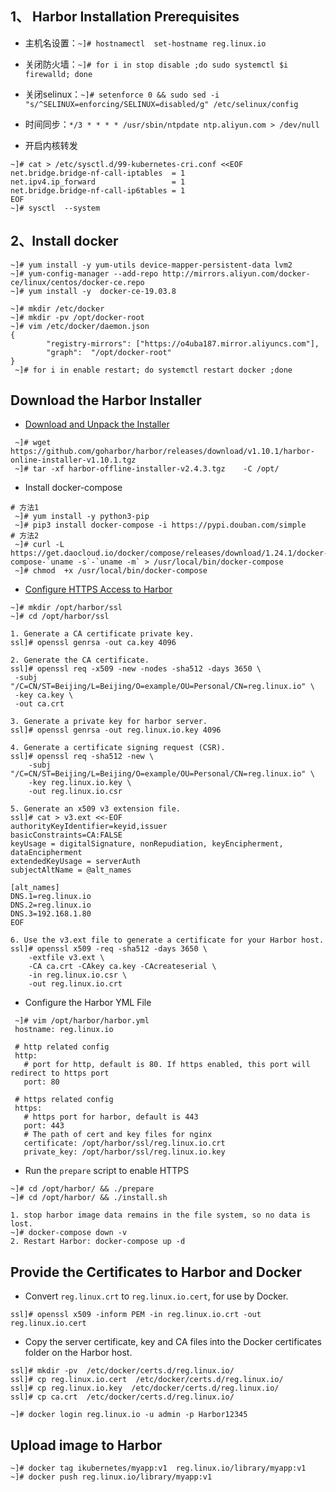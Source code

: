 ## 1、 Harbor Installation Prerequisites

- 主机名设置：`~]# hostnamectl  set-hostname reg.linux.io`

- 关闭防火墙：`~]# for i in stop disable ;do sudo systemctl $i firewalld; done`
- 关闭selinux：`~]# setenforce 0 && sudo sed -i "s/^SELINUX=enforcing/SELINUX=disabled/g" /etc/selinux/config`
- 时间同步：`*/3 * * * * /usr/sbin/ntpdate ntp.aliyun.com > /dev/null`

- 开启内核转发

```
~]# cat > /etc/sysctl.d/99-kubernetes-cri.conf <<EOF
net.bridge.bridge-nf-call-iptables  = 1
net.ipv4.ip_forward                 = 1
net.bridge.bridge-nf-call-ip6tables = 1
EOF
~]# sysctl  --system
```

## 2、Install docker

```
~]# yum install -y yum-utils device-mapper-persistent-data lvm2
~]# yum-config-manager --add-repo http://mirrors.aliyun.com/docker-ce/linux/centos/docker-ce.repo
~]# yum install -y  docker-ce-19.03.8
```

```
~]# mkdir /etc/docker
~]# mkdir -pv /opt/docker-root
~]# vim /etc/docker/daemon.json
{
        "registry-mirrors": ["https://o4uba187.mirror.aliyuncs.com"],
        "graph":  "/opt/docker-root"
}
 ~]# for i in enable restart; do systemctl restart docker ;done
```

## Download the Harbor Installer

- [Download and Unpack the Installer](https://github.com/goharbor/harbor/releases)

```
 ~]# wget https://github.com/goharbor/harbor/releases/download/v1.10.1/harbor-online-installer-v1.10.1.tgz
 ~]# tar -xf harbor-offline-installer-v2.4.3.tgz    -C /opt/
```

- Install docker-compose

```
# 方法1
 ~]# yum install -y python3-pip
 ~]# pip3 install docker-compose -i https://pypi.douban.com/simple
# 方法2
 ~]# curl -L https://get.daocloud.io/docker/compose/releases/download/1.24.1/docker-compose-`uname -s`-`uname -m` > /usr/local/bin/docker-compose
 ~]# chmod  +x /usr/local/bin/docker-compose
```


- [Configure HTTPS Access to Harbor](https://goharbor.io/docs/1.10/install-config/configure-https/)

```
~]# mkdir /opt/harbor/ssl
~]# cd /opt/harbor/ssl
```

```
1. Generate a CA certificate private key.
ssl]# openssl genrsa -out ca.key 4096
```

```
2. Generate the CA certificate.
ssl]# openssl req -x509 -new -nodes -sha512 -days 3650 \
 -subj "/C=CN/ST=Beijing/L=Beijing/O=example/OU=Personal/CN=reg.linux.io" \
 -key ca.key \
 -out ca.crt
```

```
3. Generate a private key for harbor server.
ssl]# openssl genrsa -out reg.linux.io.key 4096
```

```
4. Generate a certificate signing request (CSR).
ssl]# openssl req -sha512 -new \
    -subj "/C=CN/ST=Beijing/L=Beijing/O=example/OU=Personal/CN=reg.linux.io" \
    -key reg.linux.io.key \
    -out reg.linux.io.csr
```

```
5. Generate an x509 v3 extension file.
ssl]# cat > v3.ext <<-EOF
authorityKeyIdentifier=keyid,issuer
basicConstraints=CA:FALSE
keyUsage = digitalSignature, nonRepudiation, keyEncipherment, dataEncipherment
extendedKeyUsage = serverAuth
subjectAltName = @alt_names

[alt_names]
DNS.1=reg.linux.io
DNS.2=reg.linux.io
DNS.3=192.168.1.80
EOF
```

```
6. Use the v3.ext file to generate a certificate for your Harbor host.
ssl]# openssl x509 -req -sha512 -days 3650 \
    -extfile v3.ext \
    -CA ca.crt -CAkey ca.key -CAcreateserial \
    -in reg.linux.io.csr \
    -out reg.linux.io.crt
```

- Configure the Harbor YML File

```
 ~]# vim /opt/harbor/harbor.yml
 hostname: reg.linux.io

 # http related config
 http:
   # port for http, default is 80. If https enabled, this port will redirect to https port
   port: 80

 # https related config
 https:
   # https port for harbor, default is 443
   port: 443
   # The path of cert and key files for nginx
   certificate: /opt/harbor/ssl/reg.linux.io.crt
   private_key: /opt/harbor/ssl/reg.linux.io.key
```

- Run the `prepare` script to enable HTTPS

```
~]# cd /opt/harbor/ && ./prepare
~]# cd /opt/harbor/ && ./install.sh
```

```
1. stop harbor image data remains in the file system, so no data is lost.
~]# docker-compose down -v
2. Restart Harbor: docker-compose up -d
```

## Provide the Certificates to Harbor and Docker

- Convert `reg.linux.crt` to `reg.linux.io.cert`, for use by Docker.

```
ssl]# openssl x509 -inform PEM -in reg.linux.io.crt -out reg.linux.io.cert
```



- Copy the server certificate, key and CA files into the Docker certificates folder on the Harbor host.

```
ssl]# mkdir -pv  /etc/docker/certs.d/reg.linux.io/
ssl]# cp reg.linux.io.cert  /etc/docker/certs.d/reg.linux.io/
ssl]# cp reg.linux.io.key  /etc/docker/certs.d/reg.linux.io/
ssl]# cp ca.crt  /etc/docker/certs.d/reg.linux.io/
```

```
~]# docker login reg.linux.io -u admin -p Harbor12345
```

## Upload image to Harbor

```
~]# docker tag ikubernetes/myapp:v1  reg.linux.io/library/myapp:v1
~]# docker push reg.linux.io/library/myapp:v1
```
